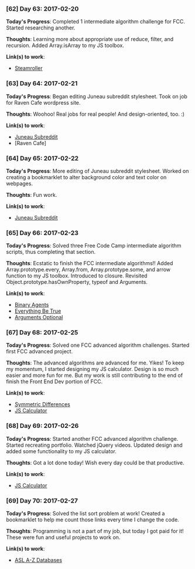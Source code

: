 ### [62] Day 63: 2017-02-20

**Today's Progress**: Completed 1 intermediate algorithm challenge for FCC. Started researching another.

**Thoughts**: Learning more about appropriate use of reduce, filter, and recursion. Added Array.isArray to my JS toolbox.

**Link(s) to work**:
- [Steamroller](https://github.com/digilou/freecodecamp/blob/master/intermediate-algorithms/steamroller.js)

### [63] Day 64: 2017-02-21

**Today's Progress**: Began editing Juneau subreddit stylesheet. Took on job for Raven Cafe wordpress site.

**Thoughts**: Woohoo! Real jobs for real people! And design-oriented, too. :)

**Link(s) to work**:
- [Juneau Subreddit](https://www.reddit.com/r/Juneau)
- [Raven Cafe]


### [64] Day 65: 2017-02-22

**Today's Progress**: More editing of Juneau subreddit stylesheet. Worked on creating a bookmarklet to alter background color and text color on webpages.

**Thoughts**: Fun work.

**Link(s) to work**:
- [Juneau Subreddit](https://www.reddit.com/r/Juneau)

### [65] Day 66: 2017-02-23

**Today's Progress**: Solved three Free Code Camp intermediate algorithm scripts, thus completing that section.

**Thoughts**: Ecstatic to finish the FCC intermediate algorithms!! Added Array.prototype.every, Array.from, Array.prototype.some, and arrow function to my JS toolbox. Introduced to closure. Revisited Object.prototype.hasOwnProperty, typeof and Arguments.

**Link(s) to work**:
- [Binary Agents](https://github.com/digilou/freecodecamp/blob/master/intermediate-algorithms/binary-agents.js)
- [Everything Be True](https://github.com/digilou/freecodecamp/blob/master/intermediate-algorithms/everything-be-true.js)
- [Arguments Optional](https://github.com/digilou/freecodecamp/blob/master/intermediate-algorithms/arguments-optional.js)

### [67] Day 68: 2017-02-25

**Today's Progress**: Solved one FCC advanced algorithm challenges. Started first FCC advanced project.

**Thoughts**: The advanced algorithms are advanced for me. Yikes! To keep my momentum, I started designing my JS calculator. Design is so much easier and more fun for me. But my work is still contributing to the end of finish the Front End Dev portion of FCC.

**Link(s) to work**:
- [Symmetric Differences](https://github.com/digilou/freecodecamp/blob/master/advanced-algorithms/symmetric-differences.js)
- [JS Calculator](https://codepen.io/digilou/pen/RpNEea)

### [68] Day 69: 2017-02-26

**Today's Progress**: Started another FCC advanced algorithm challenge. Started recreating portfolio. Watched jQuery videos. Updated design and added some functionality to my JS calculator.

**Thoughts**: Got a lot done today! Wish every day could be that productive.

**Link(s) to work**:
- [JS Calculator](https://codepen.io/digilou/pen/RpNEea)

### [69] Day 70: 2017-02-27

**Today's Progress**: Solved the list sort problem at work! Created a bookmarklet to help me count those links every time I change the code.

**Thoughts**: Programming is not a part of my job, but today I got paid for it! These were fun and useful projects to work on.

**Link(s) to work**:
- [ASL A-Z Databases](http://lam.alaska.gov/az/)
